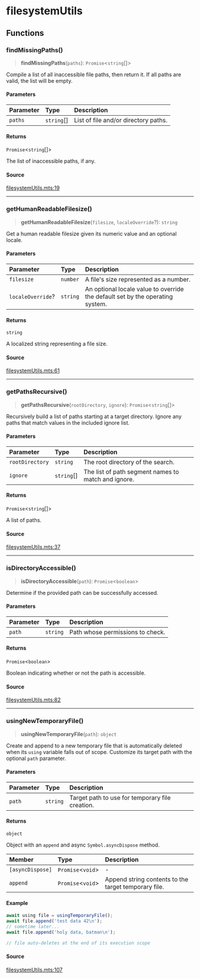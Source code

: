 # filesystemUtils

## Functions

### findMissingPaths()

> **findMissingPaths**(`paths`): `Promise`\<`string`[]\>

Compile a list of all inaccessible file paths, then return it. If all paths are valid, the list
will be empty.

#### Parameters

| Parameter | Type | Description |
| :------ | :------ | :------ |
| `paths` | `string`[] | List of file and/or directory paths. |

#### Returns

`Promise`\<`string`[]\>

The list of inaccessible paths, if any.

#### Source

[filesystemUtils.mts:19](https://github.com/mangs/bun-utils/blob/4d04f739c9c3f20632cfe2b0cf0955f1c8984c67/src/filesystemUtils.mts#L19)

***

### getHumanReadableFilesize()

> **getHumanReadableFilesize**(`filesize`, `localeOverride`?): `string`

Get a human readable filesize given its numeric value and an optional locale.

#### Parameters

| Parameter | Type | Description |
| :------ | :------ | :------ |
| `filesize` | `number` | A file's size represented as a number. |
| `localeOverride`? | `string` | An optional locale value to override the default set by the operating system. |

#### Returns

`string`

A localized string representing a file size.

#### Source

[filesystemUtils.mts:61](https://github.com/mangs/bun-utils/blob/4d04f739c9c3f20632cfe2b0cf0955f1c8984c67/src/filesystemUtils.mts#L61)

***

### getPathsRecursive()

> **getPathsRecursive**(`rootDirectory`, `ignore`): `Promise`\<`string`[]\>

Recursively build a list of paths starting at a target directory. Ignore any paths that match
values in the included ignore list.

#### Parameters

| Parameter | Type | Description |
| :------ | :------ | :------ |
| `rootDirectory` | `string` | The root directory of the search. |
| `ignore` | `string`[] | The list of path segment names to match and ignore. |

#### Returns

`Promise`\<`string`[]\>

A list of paths.

#### Source

[filesystemUtils.mts:37](https://github.com/mangs/bun-utils/blob/4d04f739c9c3f20632cfe2b0cf0955f1c8984c67/src/filesystemUtils.mts#L37)

***

### isDirectoryAccessible()

> **isDirectoryAccessible**(`path`): `Promise`\<`boolean`\>

Determine if the provided path can be successfully accessed.

#### Parameters

| Parameter | Type | Description |
| :------ | :------ | :------ |
| `path` | `string` | Path whose permissions to check. |

#### Returns

`Promise`\<`boolean`\>

Boolean indicating whether or not the path is accessible.

#### Source

[filesystemUtils.mts:82](https://github.com/mangs/bun-utils/blob/4d04f739c9c3f20632cfe2b0cf0955f1c8984c67/src/filesystemUtils.mts#L82)

***

### usingNewTemporaryFile()

> **usingNewTemporaryFile**(`path`): `object`

Create and append to a new temporary file that is automatically deleted when its `using` variable
falls out of scope. Customize its target path with the optional `path` parameter.

#### Parameters

| Parameter | Type | Description |
| :------ | :------ | :------ |
| `path` | `string` | Target path to use for temporary file creation. |

#### Returns

`object`

Object with an `append` and async `Symbol.asyncDispose` method.

| Member | Type | Description |
| :------ | :------ | :------ |
| `[asyncDispose]` | `Promise`\<`void`\> | - |
| `append` | `Promise`\<`void`\> | Append string contents to the target temporary file. |

#### Example

```ts
await using file = usingTemporaryFile();
await file.append('test data 42\n');
// sometime later...
await file.append('holy data, batman\n');

// file auto-deletes at the end of its execution scope
```

#### Source

[filesystemUtils.mts:107](https://github.com/mangs/bun-utils/blob/4d04f739c9c3f20632cfe2b0cf0955f1c8984c67/src/filesystemUtils.mts#L107)
